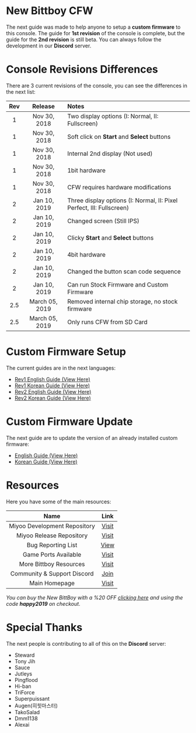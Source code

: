 # New Bittboy CFW

The next guide was made to help anyone to setup a **custom firmware** to this console. The guide for **1st revision** of the console is complete, but the guide for the **2nd revision** is still beta. You can always follow the development in our **Discord** server.

# Console Revisions Differences

There are 3 current revisions of the console, you can see the differences in the next list:

Rev | Release | Notes
:------------: | :------------: | :------------
1 | Nov 30, 2018 | Two display options (I: Normal, II: Fullscreen)
1 | Nov 30, 2018 | Soft click on **Start** and **Select** buttons
1 | Nov 30, 2018 | Internal 2nd display (Not used)
1 | Nov 30, 2018 | 1bit hardware
1 | Nov 30, 2018 | CFW requires hardware modifications
2 | Jan 10, 2019 | Three display options (I: Normal, II: Pixel Perfect, III: Fullscreen)
2 | Jan 10, 2019 | Changed screen (Still IPS)
2 | Jan 10, 2019 | Clicky **Start** and **Select** buttons
2 | Jan 10, 2019 | 4bit hardware
2 | Jan 10, 2019 | Changed the button scan code sequence
2 | Jan 10, 2019 | Can run Stock Firmware and Custom Firmware
2.5 | March 05, 2019 | Removed internal chip storage, no stock firmware
2.5 | March 05, 2019 | Only runs CFW from SD Card

# Custom Firmware Setup

The current guides are in the next languages:

- [Rev1 English Guide (View Here)](https://github.com/TriForceX/New-Bittboy-CFW/blob/master/Rev1-Guide-EN.md)
- [Rev1 Korean Guide (View Here)](https://github.com/TriForceX/New-Bittboy-CFW/blob/master/Rev1-Guide-KO.md)
- [Rev2 English Guide (View Here)](https://github.com/TriForceX/New-Bittboy-CFW/blob/master/Rev2-Guide-EN.md)
- [Rev2 Korean Guide (View Here)](https://github.com/TriForceX/New-Bittboy-CFW/blob/master/Rev2-Guide-KO.md)

# Custom Firmware Update

The next guide are to update the version of an already installed custom firmware:

- [English Guide (View Here)](https://github.com/TriForceX/New-Bittboy-CFW/blob/master/Update-CFW-EN.md)
- [Korean Guide (View Here)](https://github.com/TriForceX/New-Bittboy-CFW/blob/master/Update-CFW-KO.md)

# Resources

Here you have some of the main resources:

Name | Link
:------------: | :------------:
Miyoo Development Repository | [Visit](https://github.com/steward-fu/miyoo_dev)
Miyoo Release Repository | [Visit](https://github.com/steward-fu/miyoo_rel)
Bug Reporting List | [View](https://github.com/TriForceX/New-Bittboy-CFW/blob/master/Bug-Reporting.md)
Game Ports Available | [Visit](https://gameblabla.nl/files/ipk/bittboy)
More Bittboy Resources | [Visit](https://mega.nz/#F!Mtx2TQgY!NemldbLY3j-3DrSgntLFXQ!U4wy1KLb)
Community & Support Discord | [Join](https://discord.me/retrogamehandhelds)
Main Homepage | [Visit](https://jutleys.wixsite.com/bittboynew4u)

_You can buy the New BittBoy with a %20 OFF [clicking here](http://retromimi.com/?aff=5) and using the code **happy2019** on checkout_.

# Special Thanks

The next people is contributing to all of this on the **Discord** server:

- Steward
- Tony Jih
- Sauce
- Jutleys
- Pingflood
- Hi-ban
- TriForce
- Superpuissant
- Augen(히힛마스터)
- TakoSalad
- Dmm1138
- Alexai
